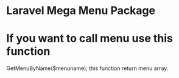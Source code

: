 # Laravel Mega Menu Package

# If you want to call menu use this function

 GetMenuByName($menuname); 
 this function return menu array.


